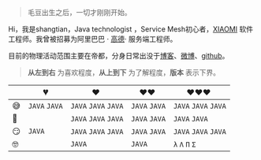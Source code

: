 > 毛豆出生之后，一切才刚刚开始。

Hi，我是shangtian，Java technologist ，Service Mesh初心者，[XIAOMI](https://www.mi.com/) 软件工程师。我曾被招募为阿里巴巴 · [高德](https://lbs.amap.com/)· 服务端工程师。

目前的物理活动范围主要在帝都，分身日常出没于[博客](http://alishangtian.com)、[微博](https://weibo.com/maoxiaobing007)、[github](https://github.com/alishangtian)。

> __从左到右__ 为喜欢程度，__从上到下__ 为了解程度，__版本__ 表示下界。

|     | 💔️           | ❤️ ️                   | ❤️❤️ ️             | ❤️❤️❤️ ️               |
| --- | -------------| ---------------------| -----------------| ---------------------|
| 😅  | `JAVA` `JAVA` | `JAVA` `JAVA` `JAVA` | `JAVA` `JAVA`   | `JAVA` `JAVA` `JAVA` |
| 🧐  |               | `JAVA` `JAVA`  `JAVA`| `JAVA` `JAVA`   | `JAVA` `JAVA`        |
| 😏  | `JAVA`        | `JAVA` `JAVA` `JAVA` | `JAVA` `JAVA`   | `JAVA` `JAVA` `JAVA` |
| 🤓  |               | `JAVA`               | `JAVA`          | `λ` `Λ` `Π` `Σ`      |
